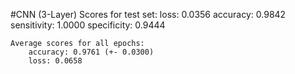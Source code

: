 #CNN (3-Layer)
	Scores for test set:
		loss: 0.0356
		accuracy: 0.9842
		sensitivity: 1.0000
		specificity: 0.9444
	
	Average scores for all epochs:
		accuracy: 0.9761 (+- 0.0300)
		loss: 0.0658

